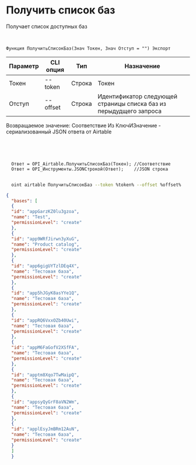 ﻿---
sidebar_position: 1
---

# Получить список баз
 Получает список доступных баз


<br/>


`Функция ПолучитьСписокБаз(Знач Токен, Знач Отступ = "") Экспорт`

  | Параметр | CLI опция | Тип | Назначение |
  |-|-|-|-|
  | Токен | --token | Строка | Токен |
  | Отступ | --offset | Строка | Идентификатор следующей страницы списка баз из перыдудщего запроса |

  
  Возвращаемое значение:   Соответствие Из КлючИЗначение - сериализованный JSON ответа от Airtable 

<br/>




```bsl title="Пример кода"
  
  
  Ответ = OPI_Airtable.ПолучитьСписокБаз(Токен); //Соответствие
  Ответ = OPI_Инструменты.JSONСтрокой(Ответ);    //JSON строка
```
	


```sh title="Пример команды CLI"
    
  oint airtable ПолучитьСписокБаз --token %token% --offset %offset%

```

```json title="Результат"
{
  "bases": [
  {
  "id": "appGarzKZ0lu3gzoa",
  "name": "Test",
  "permissionLevel": "create"
  },
  {
  "id": "app9WRfJirwn3yXuG",
  "name": "Product catalog",
  "permissionLevel": "create"
  },
  {
  "id": "app6gigUYTzlDEq4X",
  "name": "Тестовая база",
  "permissionLevel": "create"
  },
  {
  "id": "app5hJGyK8asYYe1Q",
  "name": "Тестовая база",
  "permissionLevel": "create"
  },
  {
  "id": "appRQ6VxxOZb40Uwi",
  "name": "Тестовая база",
  "permissionLevel": "create"
  },
  {
  "id": "appM6FaGofV2XSfFA",
  "name": "Тестовая база",
  "permissionLevel": "create"
  },
  {
  "id": "apptm8Xqo7TwMaipQ",
  "name": "Тестовая база",
  "permissionLevel": "create"
  },
  {
  "id": "appsyQyGrF8aVN2Wm",
  "name": "Тестовая база",
  "permissionLevel": "create"
  },
  {
  "id": "applEsyJmBRm12AuN",
  "name": "Тестовая база",
  "permissionLevel": "create"
  }
  ]
  }
```
